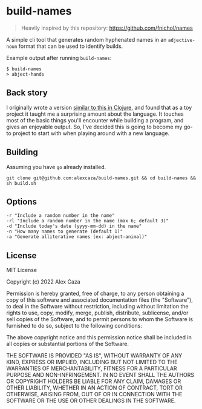 # build-names

> Heavily inspired by this repository: https://github.com/fnichol/names

A simple cli tool that generates random hyphenated names in an `adjective-noun` format that can be used to identify builds.

Example output after running `build-names`:

```
$ build-names
> abject-hands
```

## Back story

I originally wrote a version [similar to this in Clojure](https://github.com/graingiant/build-names), and found that as a toy project it taught me a surprising amount about the language. It touches most of the basic things you'll encounter while building a program, and gives an enjoyable output. So, I've decided this is going to become my go-to project to start with when playing around with a new language.

## Building

Assuming you have `go` already installed.

`git clone git@github.com:alexcaza/build-names.git && cd build-names && sh build.sh`

## Options

```
-r "Include a random number in the name"
-rl "Include a random number in the name (max 6; default 3)"
-d "Include today's date (yyyy-mm-dd) in the name"
-n "How many names to generate (default 1)"
-a "Generate alliterative names (ex: abject-animal)"
```

## License

MIT License

Copyright (c) 2022 Alex Caza

Permission is hereby granted, free of charge, to any person obtaining a copy
of this software and associated documentation files (the "Software"), to deal
in the Software without restriction, including without limitation the rights
to use, copy, modify, merge, publish, distribute, sublicense, and/or sell
copies of the Software, and to permit persons to whom the Software is
furnished to do so, subject to the following conditions:

The above copyright notice and this permission notice shall be included in all
copies or substantial portions of the Software.

THE SOFTWARE IS PROVIDED "AS IS", WITHOUT WARRANTY OF ANY KIND, EXPRESS OR
IMPLIED, INCLUDING BUT NOT LIMITED TO THE WARRANTIES OF MERCHANTABILITY,
FITNESS FOR A PARTICULAR PURPOSE AND NON-INFRINGEMENT. IN NO EVENT SHALL THE
AUTHORS OR COPYRIGHT HOLDERS BE LIABLE FOR ANY CLAIM, DAMAGES OR OTHER
LIABILITY, WHETHER IN AN ACTION OF CONTRACT, TORT OR OTHERWISE, ARISING FROM,
OUT OF OR IN CONNECTION WITH THE SOFTWARE OR THE USE OR OTHER DEALINGS IN THE
SOFTWARE.
